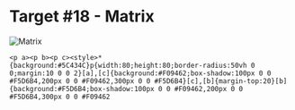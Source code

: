 # Target #18 - Matrix

![Matrix](https://cssbattle.dev/targets/18.png)

```
<p a><p b><p c><style>*{background:#5C434C}p{width:80;height:80;border-radius:50vh 0 0;margin:10 0 0 2}[a],[c]{background:#F09462;box-shadow:100px 0 0 #F5D6B4,200px 0 0 #F09462,300px 0 0 #F5D6B4}[c],[b]{margin-top:20}[b]{background:#F5D6B4;box-shadow:100px 0 0 #F09462,200px 0 0 #F5D6B4,300px 0 0 #F09462
```
